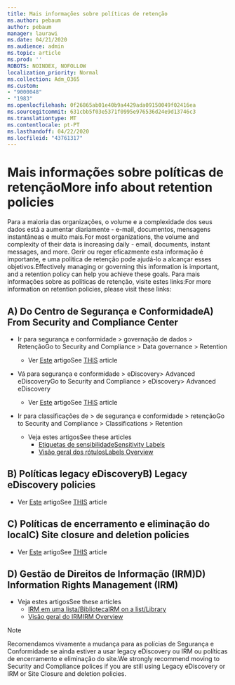 ```yaml
---
title: Mais informações sobre políticas de retenção
ms.author: pebaum
author: pebaum
manager: laurawi
ms.date: 04/21/2020
ms.audience: admin
ms.topic: article
ms.prod: ''
ROBOTS: NOINDEX, NOFOLLOW
localization_priority: Normal
ms.collection: Adm_O365
ms.custom:
- "9000048"
- "1983"
ms.openlocfilehash: 0f26865ab01e40b9a4429ada09150049f02416ea
ms.sourcegitcommit: 631cbb5f03e5371f0995e976536d24e9d13746c3
ms.translationtype: MT
ms.contentlocale: pt-PT
ms.lasthandoff: 04/22/2020
ms.locfileid: "43761317"
---
```

# <a name="more-info-about-retention-policies"></a><span data-ttu-id="2fbfe-102">Mais informações sobre políticas de retenção</span><span class="sxs-lookup"><span data-stu-id="2fbfe-102">More info about retention policies</span></span>

<span data-ttu-id="2fbfe-103">Para a maioria das organizações, o volume e a complexidade dos seus dados está a aumentar diariamente - e-mail, documentos, mensagens instantâneas e muito mais.</span><span class="sxs-lookup"><span data-stu-id="2fbfe-103">For most organizations, the volume and complexity of their data is increasing daily - email, documents, instant messages, and more.</span></span> <span data-ttu-id="2fbfe-104">Gerir ou reger eficazmente esta informação é importante, e uma política de retenção pode ajudá-lo a alcançar esses objetivos.</span><span class="sxs-lookup"><span data-stu-id="2fbfe-104">Effectively managing or governing this information is important, and a retention policy can help you achieve these goals.</span></span> <span data-ttu-id="2fbfe-105">Para mais informações sobre as políticas de retenção, visite estes links:</span><span class="sxs-lookup"><span data-stu-id="2fbfe-105">For more information on retention policies, please visit these links:</span></span>

## <a name="a-from-security-and-compliance-center"></a><span data-ttu-id="2fbfe-106">A) Do Centro de Segurança e Conformidade</span><span class="sxs-lookup"><span data-stu-id="2fbfe-106">A) From Security and Compliance Center</span></span>

- <span data-ttu-id="2fbfe-107">Ir para segurança e conformidade > governação de dados > Retenção</span><span class="sxs-lookup"><span data-stu-id="2fbfe-107">Go to Security and Compliance > Data governance > Retention</span></span>
  - <span data-ttu-id="2fbfe-108">Ver [Este](https://docs.microsoft.com/office365/securitycompliance/retention-policies) artigo</span><span class="sxs-lookup"><span data-stu-id="2fbfe-108">See [THIS](https://docs.microsoft.com/office365/securitycompliance/retention-policies) article</span></span>

- <span data-ttu-id="2fbfe-109">Vá para segurança e conformidade > eDiscovery> Advanced eDiscovery</span><span class="sxs-lookup"><span data-stu-id="2fbfe-109">Go to Security and Compliance > eDiscovery> Advanced eDiscovery</span></span> 
  - <span data-ttu-id="2fbfe-110">Ver [Este](https://docs.microsoft.com/office365/securitycompliance/ediscovery-cases) artigo</span><span class="sxs-lookup"><span data-stu-id="2fbfe-110">See [THIS](https://docs.microsoft.com/office365/securitycompliance/ediscovery-cases) article</span></span>

- <span data-ttu-id="2fbfe-111">Ir para classificações de > de segurança e conformidade > retenção</span><span class="sxs-lookup"><span data-stu-id="2fbfe-111">Go to Security and Compliance > Classifications > Retention</span></span>
  - <span data-ttu-id="2fbfe-112">Veja estes artigos</span><span class="sxs-lookup"><span data-stu-id="2fbfe-112">See these articles</span></span>
    - [<span data-ttu-id="2fbfe-113">Etiquetas de sensibilidade</span><span class="sxs-lookup"><span data-stu-id="2fbfe-113">Sensitivity Labels</span></span>](https://docs.microsoft.com/office365/securitycompliance/sensitivity-labels)
    - [<span data-ttu-id="2fbfe-114">Visão geral dos rótulos</span><span class="sxs-lookup"><span data-stu-id="2fbfe-114">Labels Overview</span></span>](https://docs.microsoft.com/office365/securitycompliance/labels)

## <a name="b-legacy-ediscovery-policies"></a><span data-ttu-id="2fbfe-115">B) Políticas legacy eDiscovery</span><span class="sxs-lookup"><span data-stu-id="2fbfe-115">B) Legacy eDiscovery policies</span></span>

- <span data-ttu-id="2fbfe-116">Ver [Este](https://support.office.com/article/Set-up-an-eDiscovery-Center-in-SharePoint-Online-A18F8975-AA7F-43B4-A7D6-001D14744D8E) artigo</span><span class="sxs-lookup"><span data-stu-id="2fbfe-116">See [THIS](https://support.office.com/article/Set-up-an-eDiscovery-Center-in-SharePoint-Online-A18F8975-AA7F-43B4-A7D6-001D14744D8E) article</span></span>

## <a name="c-site-closure-and-deletion-policies"></a><span data-ttu-id="2fbfe-117">C) Políticas de encerramento e eliminação do local</span><span class="sxs-lookup"><span data-stu-id="2fbfe-117">C) Site closure and deletion policies</span></span>

- <span data-ttu-id="2fbfe-118">Ver [Este](https://support.office.com/article/Use-policies-for-site-closure-and-deletion-A8280D82-27FD-48C5-9ADF-8A5431208BA5) artigo</span><span class="sxs-lookup"><span data-stu-id="2fbfe-118">See [THIS](https://support.office.com/article/Use-policies-for-site-closure-and-deletion-A8280D82-27FD-48C5-9ADF-8A5431208BA5) article</span></span>  

## <a name="d-information-rights-management-irm"></a><span data-ttu-id="2fbfe-119">D) Gestão de Direitos de Informação (IRM)</span><span class="sxs-lookup"><span data-stu-id="2fbfe-119">D) Information Rights Management (IRM)</span></span>

- <span data-ttu-id="2fbfe-120">Veja estes artigos</span><span class="sxs-lookup"><span data-stu-id="2fbfe-120">See these articles</span></span>
  - [<span data-ttu-id="2fbfe-121">IRM em uma lista/Biblioteca</span><span class="sxs-lookup"><span data-stu-id="2fbfe-121">IRM on a list/Library</span></span>](https://support.office.com/article/apply-information-rights-management-to-a-list-or-library-3bdb5c4e-94fc-4741-b02f-4e7cc3c54aa1)
  - [<span data-ttu-id="2fbfe-122">Visão geral do IRM</span><span class="sxs-lookup"><span data-stu-id="2fbfe-122">IRM Overview</span></span>](https://support.office.com/article/create-and-apply-information-management-policies-eb501fe9-2ef6-4150-945a-65a6451ee9e9)

> [!Note]
> <span data-ttu-id="2fbfe-123">Recomendamos vivamente a mudança para as polícias de Segurança e Conformidade se ainda estiver a usar legacy eDiscovery ou IRM ou políticas de encerramento e eliminação do site.</span><span class="sxs-lookup"><span data-stu-id="2fbfe-123">We strongly recommend moving to Security and Compliance polices if you are still using Legacy eDiscovery or IRM or Site Closure and deletion policies.</span></span>
